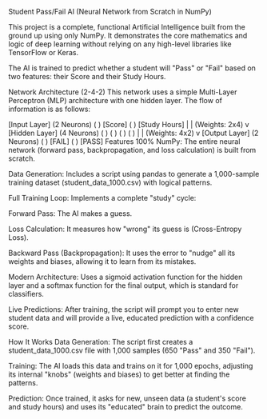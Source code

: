Student Pass/Fail AI (Neural Network from Scratch in NumPy)

This project is a complete, functional Artificial Intelligence built from the ground up using only NumPy. It demonstrates the core mathematics and logic of deep learning without relying on any high-level libraries like TensorFlow or Keras.

The AI is trained to predict whether a student will "Pass" or "Fail" based on two features: their Score and their Study Hours.

Network Architecture (2-4-2)
This network uses a simple Multi-Layer Perceptron (MLP) architecture with one hidden layer. The flow of information is as follows:

[Input Layer] (2 Neurons)
     ( )  [Score]
     ( )  [Study Hours]
      |
      |  (Weights: 2x4)
      v
[Hidden Layer] (4 Neurons)
     ( )
     ( )
     ( )
     ( )
      |
      |  (Weights: 4x2)
      v
[Output Layer] (2 Neurons)
     ( )  [FAIL]
     ( )  [PASS]
Features
100% NumPy: The entire neural network (forward pass, backpropagation, and loss calculation) is built from scratch.

Data Generation: Includes a script using pandas to generate a 1,000-sample training dataset (student_data_1000.csv) with logical patterns.

Full Training Loop: Implements a complete "study" cycle:

Forward Pass: The AI makes a guess.

Loss Calculation: It measures how "wrong" its guess is (Cross-Entropy Loss).

Backward Pass (Backpropagation): It uses the error to "nudge" all its weights and biases, allowing it to learn from its mistakes.

Modern Architecture: Uses a sigmoid activation function for the hidden layer and a softmax function for the final output, which is standard for classifiers.

Live Predictions: After training, the script will prompt you to enter new student data and will provide a live, educated prediction with a confidence score.

How It Works
Data Generation: The script first creates a student_data_1000.csv file with 1,000 samples (650 "Pass" and 350 "Fail").

Training: The AI loads this data and trains on it for 1,000 epochs, adjusting its internal "knobs" (weights and biases) to get better at finding the patterns.

Prediction: Once trained, it asks for new, unseen data (a student's score and study hours) and uses its "educated" brain to predict the outcome.
